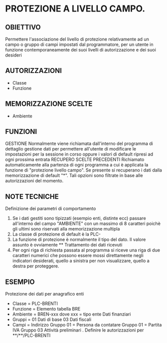 # PROTEZIONE A LIVELLO CAMPO.
## OBIETTIVO
Permettere l'associazione del livello di protezione relativamente ad un campo o gruppo di campi impostati dal
programmatore, per un utente in funzione contemporaneamente dei suoi livelli di autorizzazione e dei suoi desideri
## AUTORIZZAZIONI
-    Classe
-    Funzione
## MEMORIZZAZIONE SCELTE
-    Ambiente
## FUNZIONI
GESTIONE
Normalmente viene richiamata dall'interno del programma di dettaglio gestione dati per permettere all'utente di
modificare le impostazioni per la sessione in corso oppure i valori di default ripresi ad ogni prossima entrata
RECUPERO SCELTE PRECEDENTI
Richiamato automaticamente alla partenza di ogni programma a cui è applicata la funzione di "protezione livello
campo".
Se presente si recuperano i dati dalla memorizzazione di default "\*". Tali opzioni sono filtrate in base alle
autorizzazioni del momento.
## NOTE TECNICHE
Definizione dei parametri di comportamento
1.   Se i dati gestiti sono tipizzati (esempio enti, distinte ecc) passare all'interno del campo
"AMBIENTE" con un massimo di 8 caratteri poichè gli ultimi sono riservati alla memorizzazione multipla
2.   La classe di protezione di default è la PLC-
3.   La funzione di protezione è normalmente il tipo del dato. Il valore assunto è ovviamente \*\*
Trattamento dei dati ricevuti
1.   Per ogni riga di richiesta passata al programma si riceve una riga di due caratteri numerici che possono essere
mossi direttamente negli indicatori desiderati, quello a sinistra per non visualizzare, quello a destra per
proteggere.
## ESEMPIO
Protezione dei dati per anagrafico enti
-    Classe         = PLC-BRENTI
-    Funzione       = Elemento tabella BRE
-    Ambiente       = BREN-xxx dove xxx = tipo ente
Dati finanziari
-    Gruppi         =    01 Dati di base
03 Dati fiscali
-    Campi          = Indirizzo                   Gruppo 01 = Persona da contatare        Gruppo 01 = Partita IVA
           Gruppo 03
Attività preliminari
.    Definire le autorizzazioni per \*\*/\*\*/PLC-BRENTI

